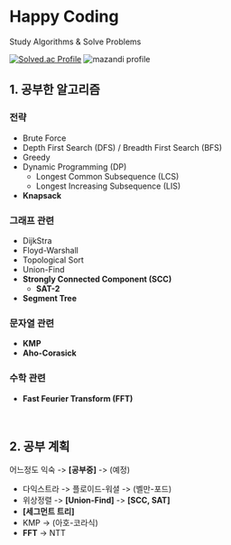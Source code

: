 # Happy Coding

Study Algorithms & Solve Problems

[![Solved.ac Profile](http://mazassumnida.wtf/api/v2/generate_badge?boj=husask)](https://solved.ac/husask/) ![mazandi profile](http://mazandi.herokuapp.com/api?handle=husask&theme=dark)


## 1. 공부한 알고리즘 
### 전략
- Brute Force
- Depth First Search (DFS) / Breadth First Search (BFS)
- Greedy
- Dynamic Programming (DP)
    + Longest Common Subsequence (LCS)
    + Longest Increasing Subsequence (LIS)
- **Knapsack**

### 그래프 관련
- DijkStra
- Floyd-Warshall
- Topological Sort
- Union-Find
- **Strongly Connected Component (SCC)**
    + **SAT-2**
- **Segment Tree**

### 문자열 관련
- **KMP**
- **Aho-Corasick**

### 수학 관련
- **Fast Feurier Transform (FFT)**

<br />

## 2. 공부 계획

어느정도 익숙 -> **\[공부중\]** -> \(예정\)

- 다익스트라 -> 플로이드-워셜 -> \(벨만-포드\)
- 위상정렬 -> **\[Union-Find\]** -> **\[SCC, SAT\]**
- **\[세그먼트 트리\]**
- KMP -> \(아호-코라식\)
- **FFT** -> NTT
